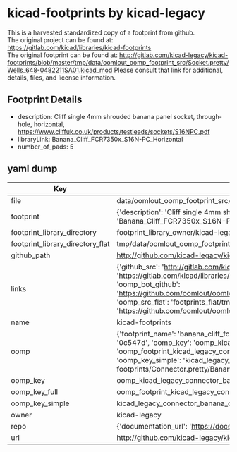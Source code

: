 # kicad-footprints by kicad-legacy  
This is a harvested standardized copy of a footprint from github.  
The original project can be found at:  
https://gitlab.com/kicad/libraries/kicad-footprints  
The original footprint can be found at:
http://gitlab.com/kicad-legacy/kicad-footprints/blob/master/tmp/data/oomlout_oomp_footprint_src/Socket.pretty/Wells_648-0482211SA01.kicad_mod
Please consult that link for additional, details, files, and license information.  
## Footprint Details
* description: Cliff single 4mm shrouded banana panel socket, through-hole, horizontal, https://www.cliffuk.co.uk/products/testleads/sockets/S16NPC.pdf  
* libraryLink: Banana_Cliff_FCR7350x_S16N-PC_Horizontal  
* number_of_pads: 5  
## yaml dump  
| Key | Value |  
| --- | --- |  
| file | data/oomlout_oomp_footprint_src/kicad-footprints/Connector.pretty/Banana_Cliff_FCR7350x_S16N-PC_Horizontal.kicad_mod |  
| footprint | {'description': 'Cliff single 4mm shrouded banana panel socket, through-hole, horizontal, https://www.cliffuk.co.uk/products/testleads/sockets/S16NPC.pdf', 'libraryLink': 'Banana_Cliff_FCR7350x_S16N-PC_Horizontal', 'number_of_pads': 5} |  
| footprint_library_directory | footprint_library_owner/kicad-legacy_kicad-footprints |  
| footprint_library_directory_flat | tmp/data/oomlout_oomp_footprint_src/footprints_flat/kicad_legacy_connector_banana_cliff_fcr7350x_s16n_pc_horizontal/working |  
| github_path | http://github.com/kicad-legacy/kicad-footprints/blob/master/tmp/data/oomlout_oomp_footprint_src/Connector.pretty/Banana_Cliff_FCR7350x_S16N-PC_Horizontal.kicad_mod |  
| links | {'github_src': 'http://gitlab.com/kicad-legacy/kicad-footprints/blob/master/tmp/data/oomlout_oomp_footprint_src/Socket.pretty/Wells_648-0482211SA01.kicad_mod', 'github_src_repo': 'https://gitlab.com/kicad/libraries/kicad-footprints', 'oomp_bot': 'tmp/data/oomlout_oomp_footprint_src/footprints/kicad_legacy_connector_banana_cliff_fcr7350x_s16n_pc_horizontal/working', 'oomp_bot_github': 'https://github.com/oomlout/oomlout_oomp_footprint_bot/tree/main/tmp/data/oomlout_oomp_footprint_src/footprints/kicad_legacy_connector_banana_cliff_fcr7350x_s16n_pc_horizontal/working', 'oomp_src_flat': 'footprints_flat/tmp/data/oomlout_oomp_footprint_src/footprints_flat/kicad_legacy_connector_banana_cliff_fcr7350x_s16n_pc_horizontal/working', 'oomp_src_flat_github': 'https://github.com/oomlout/oomlout_oomp_footprint_src/tree/main/tmp/data/oomlout_oomp_footprint_src/footprints_flat/kicad_legacy_connector_banana_cliff_fcr7350x_s16n_pc_horizontal/working'} |  
| name | kicad-footprints |  
| oomp | {'footprint_name': 'banana_cliff_fcr7350x_s16n_pc_horizontal', 'library_name': 'connector', 'md5': '0c547d6a2bdea885faea7d0efccdad4a', 'md5_10': '0c547d6a2b', 'md5_5': '0c547', 'md5_6': '0c547d', 'oomp_key': 'oomp_kicad_legacy_connector_banana_cliff_fcr7350x_s16n_pc_horizontal', 'oomp_key_extra': 'oomp_footprint_kicad_legacy_connector_banana_cliff_fcr7350x_s16n_pc_horizontal', 'oomp_key_full': 'oomp_footprint_kicad_legacy_connector_banana_cliff_fcr7350x_s16n_pc_horizontal_0c547d', 'oomp_key_simple': 'kicad_legacy_connector_banana_cliff_fcr7350x_s16n_pc_horizontal', 'original_filename': 'data/oomlout_oomp_footprint_src/kicad-footprints/Connector.pretty/Banana_Cliff_FCR7350x_S16N-PC_Horizontal.kicad_mod', 'owner_name': 'kicad_legacy'} |  
| oomp_key | oomp_kicad_legacy_connector_banana_cliff_fcr7350x_s16n_pc_horizontal |  
| oomp_key_full | oomp_footprint_kicad_legacy_connector_banana_cliff_fcr7350x_s16n_pc_horizontal |  
| oomp_key_simple | kicad_legacy_connector_banana_cliff_fcr7350x_s16n_pc_horizontal |  
| owner | kicad-legacy |  
| repo | {'documentation_url': 'https://docs.github.com/rest/repos/repos#get-a-repository', 'message': 'Not Found'} |  
| url | http://github.com/kicad-legacy/kicad-footprints |  

